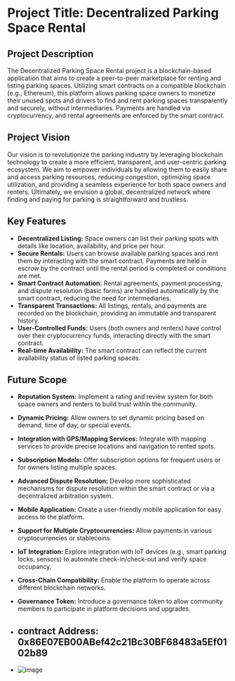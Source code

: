 # Project Title: Decentralized Parking Space Rental

## Project Description

The Decentralized Parking Space Rental project is a blockchain-based application that aims to create a peer-to-peer marketplace for renting and listing parking spaces. Utilizing smart contracts on a compatible blockchain (e.g., Ethereum), this platform allows parking space owners to monetize their unused spots and drivers to find and rent parking spaces transparently and securely, without intermediaries. Payments are handled via cryptocurrency, and rental agreements are enforced by the smart contract.

## Project Vision

Our vision is to revolutionize the parking industry by leveraging blockchain technology to create a more efficient, transparent, and user-centric parking ecosystem. We aim to empower individuals by allowing them to easily share and access parking resources, reducing congestion, optimizing space utilization, and providing a seamless experience for both space owners and renters. Ultimately, we envision a global, decentralized network where finding and paying for parking is straightforward and trustless.

## Key Features

* **Decentralized Listing:** Space owners can list their parking spots with details like location, availability, and price per hour.
* **Secure Rentals:** Users can browse available parking spaces and rent them by interacting with the smart contract. Payments are held in escrow by the contract until the rental period is completed or conditions are met.
* **Smart Contract Automation:** Rental agreements, payment processing, and dispute resolution (basic forms) are handled automatically by the smart contract, reducing the need for intermediaries.
* **Transparent Transactions:** All listings, rentals, and payments are recorded on the blockchain, providing an immutable and transparent history.
* **User-Controlled Funds:** Users (both owners and renters) have control over their cryptocurrency funds, interacting directly with the smart contract.
* **Real-time Availability:** The smart contract can reflect the current availability status of listed parking spaces.

## Future Scope

* **Reputation System:** Implement a rating and review system for both space owners and renters to build trust within the community.
* **Dynamic Pricing:** Allow owners to set dynamic pricing based on demand, time of day, or special events.
* **Integration with GPS/Mapping Services:** Integrate with mapping services to provide precise locations and navigation to rented spots.
* **Subscription Models:** Offer subscription options for frequent users or for owners listing multiple spaces.
* **Advanced Dispute Resolution:** Develop more sophisticated mechanisms for dispute resolution within the smart contract or via a decentralized arbitration system.
* **Mobile Application:** Create a user-friendly mobile application for easy access to the platform.
* **Support for Multiple Cryptocurrencies:** Allow payments in various cryptocurrencies or stablecoins.
* **IoT Integration:** Explore integration with IoT devices (e.g., smart parking locks, sensors) to automate check-in/check-out and verify space occupancy.
* **Cross-Chain Compatibility:** Enable the platform to operate across different blockchain networks.
* **Governance Token:** Introduce a governance token to allow community members to participate in platform decisions and upgrades.

* ## contract Address: 0x86E07EB00ABef42c21Bc30BF68483a5Ef0102b89
* ![image](https://github.com/user-attachments/assets/fc71538d-23ae-4655-9edb-dd58c589f881)
